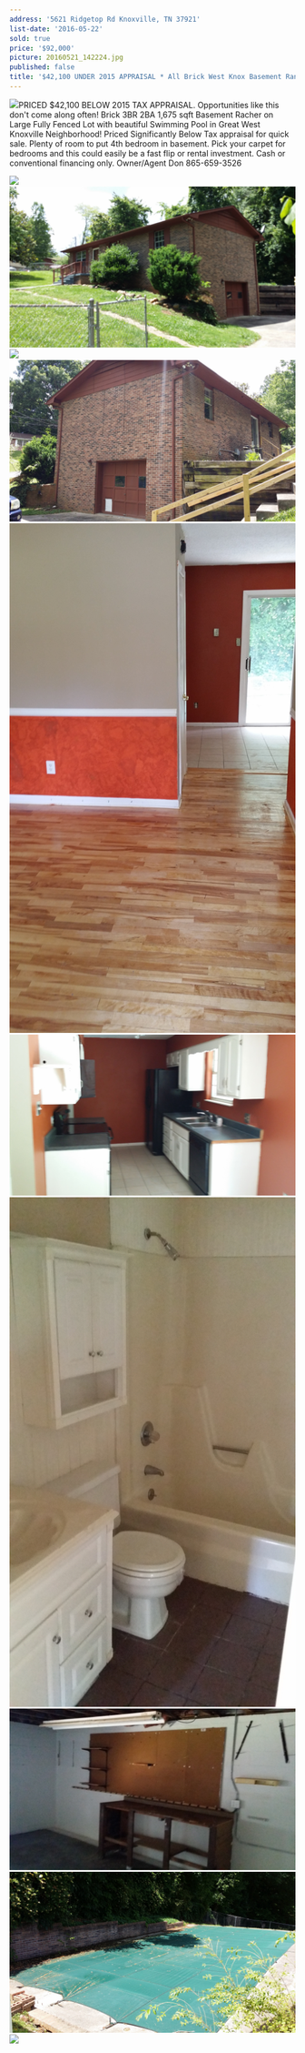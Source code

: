 ```yaml
---
address: '5621 Ridgetop Rd Knoxville, TN 37921'
list-date: '2016-05-22'
sold: true
price: '$92,000'
picture: 20160521_142224.jpg
published: false
title: '$42,100 UNDER 2015 APPRAISAL * All Brick West Knox Basement Rancher!'
---
```



![](/uploads/versions/20160521_142224---x----4128-2322x---.jpg)PRICED $42,100 BELOW 2015 TAX APPRAISAL. Opportunities like this don't come along often! Brick 3BR 2BA 1,675 sqft Basement Racher on Large Fully Fenced Lot with beautiful Swimming Pool in Great West Knoxville Neighborhood! Priced Significantly Below Tax appraisal for quick sale. Plenty of room to put 4th bedroom in basement. Pick your carpet for bedrooms and this could easily be a fast flip or rental investment. Cash or conventional financing only. Owner/Agent Don 865-659-3526

![](/uploads/versions/20160521_142224---x----4128-2322x---.jpg)![](/uploads/versions/20160521_142520---x----4128-2322x---.jpg)![](/uploads/versions/20160521_142357---x----4128-2322x---.jpg)![](/uploads/versions/20160521_142448---x----4128-2322x---.jpg)![](/uploads/versions/20160521_141852---x----4128-2322x---.jpg)![](/uploads/versions/20160521_141635---x----4128-2322x---.jpg)![](/uploads/versions/20160521_142008---x----4128-2322x---.jpg)![](/uploads/versions/20160521_141435---x----4128-2322x---.jpg)![](/uploads/versions/20160521_142322---x----4128-2322x---.jpg)![](/uploads/versions/20160521_142232---x----4128-2322x---.jpg)